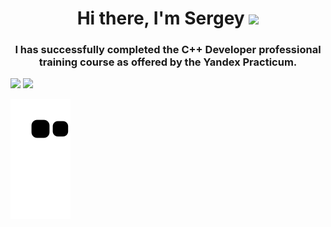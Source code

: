 <h1 align="center">Hi there, I'm Sergey</a> <img src="https://github.com/blackcater/blackcater/raw/main/images/Hi.gif" height="32"/></h1>

<h3 align="center">I has successfully completed the C++ Developer professional training course as offered by the Yandex Practicum.</h3>

![](http://github-profile-summary-cards.vercel.app/api/cards/most-commit-language?username=En0t1x&theme=algolia)
![](http://github-profile-summary-cards.vercel.app/api/cards/repos-per-language?username=En0t1x&theme=algolia)

![Snake animation](https://github.com/En0t1x/En0t1x/blob/output/github-contribution-grid-snake.svg)
<!--
**En0t1x/En0t1x** is a ✨ _special_ ✨ repository because its `README.md` (this file) appears on your GitHub profile.

Here are some ideas to get you started:

- 🔭 I’m currently working on ...
- 🌱 I’m currently learning ...
- 👯 I’m looking to collaborate on ...
- 🤔 I’m looking for help with ...
- 💬 Ask me about ...
- 📫 How to reach me: ...
- 😄 Pronouns: ...
- ⚡ Fun fact: ...
-->
